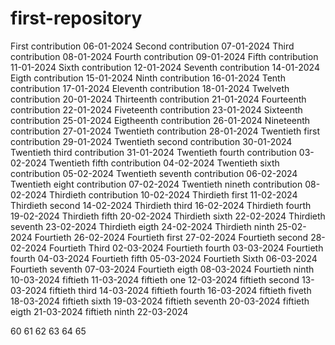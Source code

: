 # first-repository

First contribution 06-01-2024
Second contribution 07-01-2024
Third contribution 08-01-2024
Fourth contribution 09-01-2024
Fifth contribution 11-01-2024
Sixth contribution 12-01-2024
Seventh contribution 14-01-2024
Eigth contribution 15-01-2024
Ninth contribution 16-01-2024
Tenth contribution 17-01-2024
Eleventh contribution 18-01-2024
Twelveth contribution 20-01-2024
Thirteenth contribution 21-01-2024
Fourteenth contribution 22-01-2024
Fiveteenth contribution 23-01-2024
Sixteenth contribution 25-01-2024
Eigtheenth contribution 26-01-2024
Nineteenth contribution 27-01-2024
Twentieth contribution 28-01-2024
Twentieth first contribution 29-01-2024
Twentieth second contribution 30-01-2024
Twentieth third contribution 31-01-2024
Twentieth fourth contribution 03-02-2024
Twentieth fifth contribution 04-02-2024
Twentieth sixth contribution 05-02-2024
Twentieth seventh contribution 06-02-2024
Twentieth eight contribution 07-02-2024
Twentieth nineth contribution 08-02-2024
Thirdieth contribution 10-02-2024
Thirdieth first 11-02-2024
Thirdieth second 14-02-2024
Thirdieth third 16-02-2024
Thirdieth fourth 19-02-2024
Thirdieth fifth 20-02-2024
Thirdieth sixth 22-02-2024
Thirdieth seventh  23-02-2024
Thirdieth eigth 24-02-2024
Thirdieth ninth 25-02-2024
Fourtieth 26-02-2024
Fourtieth first 27-02-2024
Fourtieth second 28-02-2024
Fourtieth Third 02-03-2024
Fourtieth fourth 03-03-2024
Fourtieth fourth 04-03-2024
Fourtieth fifth 05-03-2024
Fourtieth Sixth 06-03-2024
Fourtieth seventh 07-03-2024
Fourtieth eigth 08-03-2024
Fourtieth ninth 10-03-2024
fiftieth 11-03-2024
fiftieth one 12-03-2024
fiftieth second 13-03-2024
fiftieth third 14-03-2024
fiftieth fourth 16-03-2024
fiftieth fiveth 18-03-2024
fiftieth sixth 19-03-2024
fiftieth seventh 20-03-2024
fiftieth eigth 21-03-2024
fiftieth ninth 22-03-2024

60
61
62
63
64
65
